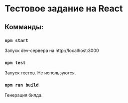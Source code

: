 # Тестовое задание на React

## Комманды:

### `npm start`

Запуск dev-сервера на http://localhost:3000

### `npm test`

Запуск тестов. Не используются.

### `npm run build`

Генерация билда.
